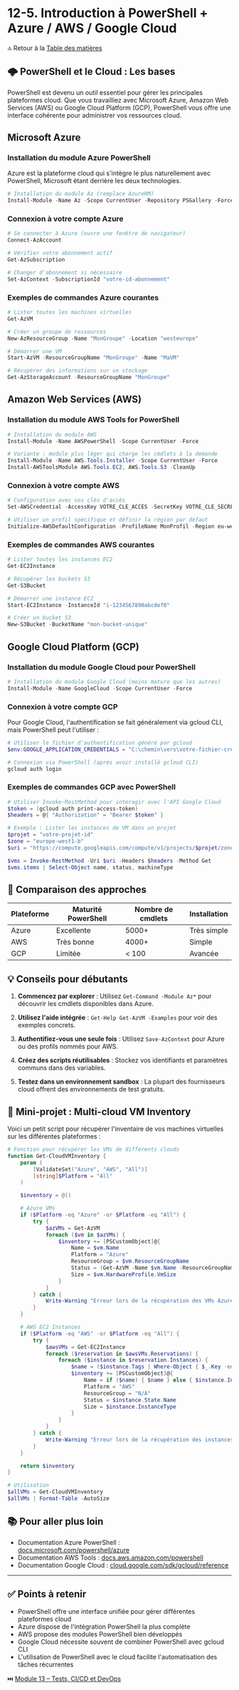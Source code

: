 # 12-5. Introduction à PowerShell + Azure / AWS / Google Cloud

🔝 Retour à la [Table des matières](/SOMMAIRE.md)

## 🌩️ PowerShell et le Cloud : Les bases

PowerShell est devenu un outil essentiel pour gérer les principales plateformes cloud. Que vous travailliez avec Microsoft Azure, Amazon Web Services (AWS) ou Google Cloud Platform (GCP), PowerShell vous offre une interface cohérente pour administrer vos ressources cloud.

## Microsoft Azure

### Installation du module Azure PowerShell

Azure est la plateforme cloud qui s'intègre le plus naturellement avec PowerShell, Microsoft étant derrière les deux technologies.

```powershell
# Installation du module Az (remplace AzureRM)
Install-Module -Name Az -Scope CurrentUser -Repository PSGallery -Force
```

### Connexion à votre compte Azure

```powershell
# Se connecter à Azure (ouvre une fenêtre de navigateur)
Connect-AzAccount

# Vérifier votre abonnement actif
Get-AzSubscription

# Changer d'abonnement si nécessaire
Set-AzContext -SubscriptionId "votre-id-abonnement"
```

### Exemples de commandes Azure courantes

```powershell
# Lister toutes les machines virtuelles
Get-AzVM

# Créer un groupe de ressources
New-AzResourceGroup -Name "MonGroupe" -Location "westeurope"

# Démarrer une VM
Start-AzVM -ResourceGroupName "MonGroupe" -Name "MaVM"

# Récupérer des informations sur un stockage
Get-AzStorageAccount -ResourceGroupName "MonGroupe"
```

## Amazon Web Services (AWS)

### Installation du module AWS Tools for PowerShell

```powershell
# Installation du module AWS
Install-Module -Name AWSPowerShell -Scope CurrentUser -Force

# Variante : module plus léger qui charge les cmdlets à la demande
Install-Module -Name AWS.Tools.Installer -Scope CurrentUser -Force
Install-AWSToolsModule AWS.Tools.EC2, AWS.Tools.S3 -CleanUp
```

### Connexion à votre compte AWS

```powershell
# Configuration avec vos clés d'accès
Set-AWSCredential -AccessKey VOTRE_CLE_ACCES -SecretKey VOTRE_CLE_SECRETE -StoreAs MonProfil

# Utiliser un profil spécifique et définir la région par défaut
Initialize-AWSDefaultConfiguration -ProfileName MonProfil -Region eu-west-1
```

### Exemples de commandes AWS courantes

```powershell
# Lister toutes les instances EC2
Get-EC2Instance

# Récupérer les buckets S3
Get-S3Bucket

# Démarrer une instance EC2
Start-EC2Instance -InstanceId "i-1234567890abcdef0"

# Créer un bucket S3
New-S3Bucket -BucketName "mon-bucket-unique"
```

## Google Cloud Platform (GCP)

### Installation du module Google Cloud pour PowerShell

```powershell
# Installation du module Google Cloud (moins mature que les autres)
Install-Module -Name GoogleCloud -Scope CurrentUser -Force
```

### Connexion à votre compte GCP

Pour Google Cloud, l'authentification se fait généralement via gcloud CLI, mais PowerShell peut l'utiliser :

```powershell
# Utiliser le fichier d'authentification généré par gcloud
$env:GOOGLE_APPLICATION_CREDENTIALS = "C:\chemin\vers\votre-fichier-credentials.json"

# Connexion via PowerShell (après avoir installé gcloud CLI)
gcloud auth login
```

### Exemples de commandes GCP avec PowerShell

```powershell
# Utiliser Invoke-RestMethod pour interagir avec l'API Google Cloud
$token = (gcloud auth print-access-token)
$headers = @{ "Authorization" = "Bearer $token" }

# Exemple : Lister les instances de VM dans un projet
$projet = "votre-projet-id"
$zone = "europe-west1-b"
$uri = "https://compute.googleapis.com/compute/v1/projects/$projet/zones/$zone/instances"

$vms = Invoke-RestMethod -Uri $uri -Headers $headers -Method Get
$vms.items | Select-Object name, status, machineType
```

## 🔄 Comparaison des approches

| Plateforme | Maturité PowerShell | Nombre de cmdlets | Installation |
|------------|---------------------|------------------|--------------|
| Azure      | Excellente          | 5000+            | Très simple  |
| AWS        | Très bonne          | 4000+            | Simple       |
| GCP        | Limitée             | < 100            | Avancée      |

## 💡 Conseils pour débutants

1. **Commencez par explorer** : Utilisez `Get-Command -Module Az*` pour découvrir les cmdlets disponibles dans Azure.

2. **Utilisez l'aide intégrée** : `Get-Help Get-AzVM -Examples` pour voir des exemples concrets.

3. **Authentifiez-vous une seule fois** : Utilisez `Save-AzContext` pour Azure ou des profils nommés pour AWS.

4. **Créez des scripts réutilisables** : Stockez vos identifiants et paramètres communs dans des variables.

5. **Testez dans un environnement sandbox** : La plupart des fournisseurs cloud offrent des environnements de test gratuits.

## 🚀 Mini-projet : Multi-cloud VM Inventory

Voici un petit script pour récupérer l'inventaire de vos machines virtuelles sur les différentes plateformes :

```powershell
# Fonction pour récupérer les VMs de différents clouds
function Get-CloudVMInventory {
    param (
        [ValidateSet("Azure", "AWS", "All")]
        [string]$Platform = "All"
    )

    $inventory = @()

    # Azure VMs
    if ($Platform -eq "Azure" -or $Platform -eq "All") {
        try {
            $azVMs = Get-AzVM
            foreach ($vm in $azVMs) {
                $inventory += [PSCustomObject]@{
                    Name = $vm.Name
                    Platform = "Azure"
                    ResourceGroup = $vm.ResourceGroupName
                    Status = (Get-AzVM -Name $vm.Name -ResourceGroupName $vm.ResourceGroupName -Status).Statuses[1].DisplayStatus
                    Size = $vm.HardwareProfile.VmSize
                }
            }
        } catch {
            Write-Warning "Erreur lors de la récupération des VMs Azure: $_"
        }
    }

    # AWS EC2 Instances
    if ($Platform -eq "AWS" -or $Platform -eq "All") {
        try {
            $awsVMs = Get-EC2Instance
            foreach ($reservation in $awsVMs.Reservations) {
                foreach ($instance in $reservation.Instances) {
                    $name = ($instance.Tags | Where-Object { $_.Key -eq "Name" }).Value
                    $inventory += [PSCustomObject]@{
                        Name = if ($name) { $name } else { $instance.InstanceId }
                        Platform = "AWS"
                        ResourceGroup = "N/A"
                        Status = $instance.State.Name
                        Size = $instance.InstanceType
                    }
                }
            }
        } catch {
            Write-Warning "Erreur lors de la récupération des instances EC2: $_"
        }
    }

    return $inventory
}

# Utilisation
$allVMs = Get-CloudVMInventory
$allVMs | Format-Table -AutoSize
```

## 📚 Pour aller plus loin

- Documentation Azure PowerShell : [docs.microsoft.com/powershell/azure](https://docs.microsoft.com/powershell/azure/)
- Documentation AWS Tools : [docs.aws.amazon.com/powershell](https://docs.aws.amazon.com/powershell/)
- Documentation Google Cloud : [cloud.google.com/sdk/gcloud/reference](https://cloud.google.com/sdk/gcloud/reference)

---

## ✅ Points à retenir

- PowerShell offre une interface unifiée pour gérer différentes plateformes cloud
- Azure dispose de l'intégration PowerShell la plus complète
- AWS propose des modules PowerShell bien développés
- Google Cloud nécessite souvent de combiner PowerShell avec gcloud CLI
- L'utilisation de PowerShell avec le cloud facilite l'automatisation des tâches récurrentes

⏭️ [Module 13 – Tests, CI/CD et DevOps](/12-ci-cd-tests/README.md)
